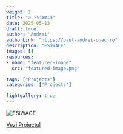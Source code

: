 ```yaml
---
weight: 1
title: "🔥 ESiWACE"
date: 2025-05-13
draft: true
author: "Andrei"
authorLink: "https://paul-andrei-onac.ro"
description: "ESiWACE"
images: []
resources:
- name: "featured-image"
  src: "featured-image.png"

tags: ["Projects"]
categories: ["Projects"]

lightgallery: true
---
```


![ESiWACE](/image.jpg)

[Vezi Proiectul](https://esiwace.eu/)

